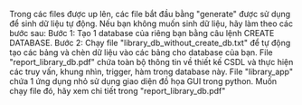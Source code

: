 Trong các files được up lên, các file bắt đầu bằng "generate" được sử dụng để sinh dữ liệu tự động.
Nếu bạn không muốn sinh dữ liệu, hãy làm theo các bước sau:
Bước 1: Tạo 1 database của riêng bạn bằng câu lệnh CREATE DATABASE.
Bước 2: Chạy file "library_db_without_create_db.txt" để tự động tạo các bảng và chèn dữ liệu vào các bảng cho database của bạn.
File "report_library_db.pdf" chứa toàn bộ thông tin về thiết kế CSDL và thực hiện các truy vấn, khung nhìn, trigger, hàm trong database này.
File "library_app" chứa 1 ứng dụng nhỏ sử dụng giao diện đồ họa GUI trong python. Muốn chạy file đó, hãy xem chi tiết trong "report_library_db.pdf"
